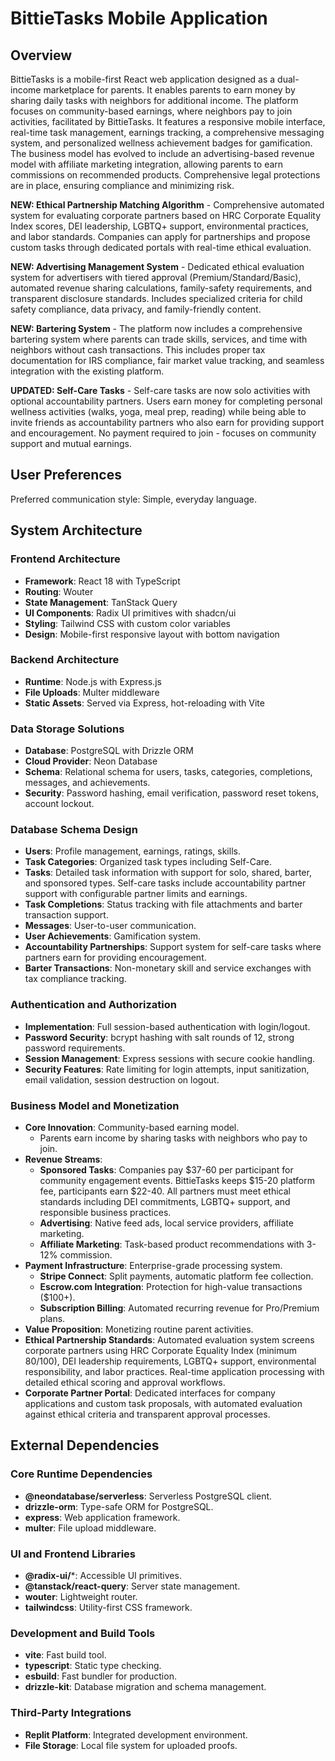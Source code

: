 # BittieTasks Mobile Application

## Overview
BittieTasks is a mobile-first React web application designed as a dual-income marketplace for parents. It enables parents to earn money by sharing daily tasks with neighbors for additional income. The platform focuses on community-based earnings, where neighbors pay to join activities, facilitated by BittieTasks. It features a responsive mobile interface, real-time task management, earnings tracking, a comprehensive messaging system, and personalized wellness achievement badges for gamification. The business model has evolved to include an advertising-based revenue model with affiliate marketing integration, allowing parents to earn commissions on recommended products. Comprehensive legal protections are in place, ensuring compliance and minimizing risk.

**NEW: Ethical Partnership Matching Algorithm** - Comprehensive automated system for evaluating corporate partners based on HRC Corporate Equality Index scores, DEI leadership, LGBTQ+ support, environmental practices, and labor standards. Companies can apply for partnerships and propose custom tasks through dedicated portals with real-time ethical evaluation.

**NEW: Advertising Management System** - Dedicated ethical evaluation system for advertisers with tiered approval (Premium/Standard/Basic), automated revenue sharing calculations, family-safety requirements, and transparent disclosure standards. Includes specialized criteria for child safety compliance, data privacy, and family-friendly content.

**NEW: Bartering System** - The platform now includes a comprehensive bartering system where parents can trade skills, services, and time with neighbors without cash transactions. This includes proper tax documentation for IRS compliance, fair market value tracking, and seamless integration with the existing platform.

**UPDATED: Self-Care Tasks** - Self-care tasks are now solo activities with optional accountability partners. Users earn money for completing personal wellness activities (walks, yoga, meal prep, reading) while being able to invite friends as accountability partners who also earn for providing support and encouragement. No payment required to join - focuses on community support and mutual earnings.

## User Preferences
Preferred communication style: Simple, everyday language.

## System Architecture

### Frontend Architecture
- **Framework**: React 18 with TypeScript
- **Routing**: Wouter
- **State Management**: TanStack Query
- **UI Components**: Radix UI primitives with shadcn/ui
- **Styling**: Tailwind CSS with custom color variables
- **Design**: Mobile-first responsive layout with bottom navigation

### Backend Architecture
- **Runtime**: Node.js with Express.js
- **File Uploads**: Multer middleware
- **Static Assets**: Served via Express, hot-reloading with Vite

### Data Storage Solutions
- **Database**: PostgreSQL with Drizzle ORM
- **Cloud Provider**: Neon Database
- **Schema**: Relational schema for users, tasks, categories, completions, messages, and achievements.
- **Security**: Password hashing, email verification, password reset tokens, account lockout.

### Database Schema Design
- **Users**: Profile management, earnings, ratings, skills.
- **Task Categories**: Organized task types including Self-Care.
- **Tasks**: Detailed task information with support for solo, shared, barter, and sponsored types. Self-care tasks include accountability partner support with configurable partner limits and earnings.
- **Task Completions**: Status tracking with file attachments and barter transaction support.
- **Messages**: User-to-user communication.
- **User Achievements**: Gamification system.
- **Accountability Partnerships**: Support system for self-care tasks where partners earn for providing encouragement.
- **Barter Transactions**: Non-monetary skill and service exchanges with tax compliance tracking.

### Authentication and Authorization
- **Implementation**: Full session-based authentication with login/logout.
- **Password Security**: bcrypt hashing with salt rounds of 12, strong password requirements.
- **Session Management**: Express sessions with secure cookie handling.
- **Security Features**: Rate limiting for login attempts, input sanitization, email validation, session destruction on logout.

### Business Model and Monetization
- **Core Innovation**: Community-based earning model.
  - Parents earn income by sharing tasks with neighbors who pay to join.
- **Revenue Streams**:
  - **Sponsored Tasks**: Companies pay $37-60 per participant for community engagement events. BittieTasks keeps $15-20 platform fee, participants earn $22-40. All partners must meet ethical standards including DEI commitments, LGBTQ+ support, and responsible business practices.
  - **Advertising**: Native feed ads, local service providers, affiliate marketing.
  - **Affiliate Marketing**: Task-based product recommendations with 3-12% commission.
- **Payment Infrastructure**: Enterprise-grade processing system.
  - **Stripe Connect**: Split payments, automatic platform fee collection.
  - **Escrow.com Integration**: Protection for high-value transactions ($100+).
  - **Subscription Billing**: Automated recurring revenue for Pro/Premium plans.
- **Value Proposition**: Monetizing routine parent activities.
- **Ethical Partnership Standards**: Automated evaluation system screens corporate partners using HRC Corporate Equality Index (minimum 80/100), DEI leadership requirements, LGBTQ+ support, environmental responsibility, and labor practices. Real-time application processing with detailed ethical scoring and approval workflows.
- **Corporate Partner Portal**: Dedicated interfaces for company applications and custom task proposals, with automated evaluation against ethical criteria and transparent approval processes.

## External Dependencies

### Core Runtime Dependencies
- **@neondatabase/serverless**: Serverless PostgreSQL client.
- **drizzle-orm**: Type-safe ORM for PostgreSQL.
- **express**: Web application framework.
- **multer**: File upload middleware.

### UI and Frontend Libraries
- **@radix-ui/***: Accessible UI primitives.
- **@tanstack/react-query**: Server state management.
- **wouter**: Lightweight router.
- **tailwindcss**: Utility-first CSS framework.

### Development and Build Tools
- **vite**: Fast build tool.
- **typescript**: Static type checking.
- **esbuild**: Fast bundler for production.
- **drizzle-kit**: Database migration and schema management.

### Third-Party Integrations
- **Replit Platform**: Integrated development environment.
- **File Storage**: Local file system for uploaded proofs.
